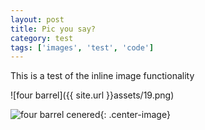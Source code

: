 ```yaml
---
layout: post
title: Pic you say?
category: test
tags: ['images', 'test', 'code']
---
```


This is a test of the inline image functionality 

![four barrel]({{ site.url }}assets/19.png)


![four barrel cenered]({{site.url}}assets/19.png){: .center-image}